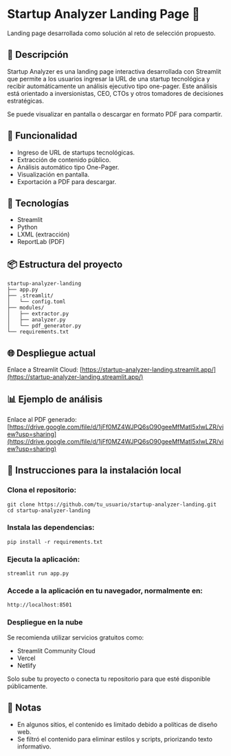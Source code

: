 # Startup Analyzer Landing Page 🚀

Landing page desarrollada como solución al reto de selección propuesto.

## 📌 Descripción
Startup Analyzer es una landing page interactiva desarrollada con Streamlit que permite a los usuarios ingresar la URL de una startup tecnológica y recibir automáticamente un análisis ejecutivo tipo one-pager.
Este análisis está orientado a inversionistas, CEO, CTOs y otros tomadores de decisiones estratégicas.

Se puede visualizar en pantalla o descargar en formato PDF para compartir.

## 🎯 Funcionalidad
- Ingreso de URL de startups tecnológicas.
- Extracción de contenido público.
- Análisis automático tipo One-Pager.
- Visualización en pantalla.
- Exportación a PDF para descargar.

## 🚧 Tecnologías
- Streamlit
- Python
- LXML (extracción)
- ReportLab (PDF)

## 📦 Estructura del proyecto
````
startup-analyzer-landing
├── app.py
├── .streamlit/
│   └── config.toml
├── modules/
│   ├── extractor.py
│   ├── analyzer.py
│   └── pdf_generator.py
└── requirements.txt
````

## 🌐 Despliegue actual
Enlace a Streamlit Cloud:
[https://startup-analyzer-landing.streamlit.app/](https://startup-analyzer-landing.streamlit.app/)

## 📊 Ejemplo de análisis
Enlace al PDF generado:
[https://drive.google.com/file/d/1jFf0MZ4WJPQ6sO90geeMfMatI5xIwLZR/view?usp=sharing](https://drive.google.com/file/d/1jFf0MZ4WJPQ6sO90geeMfMatI5xIwLZR/view?usp=sharing)

## 🚀 Instrucciones para la instalación local
### Clona el repositorio:
````
git clone https://github.com/tu_usuario/startup-analyzer-landing.git
cd startup-analyzer-landing
````

### Instala las dependencias:
````
pip install -r requirements.txt
````

### Ejecuta la aplicación:
````
streamlit run app.py
````

### Accede a la aplicación en tu navegador, normalmente en:
````
http://localhost:8501
````

### Despliegue en la nube
Se recomienda utilizar servicios gratuitos como:

- Streamlit Community Cloud
- Vercel
- Netlify

Solo sube tu proyecto o conecta tu repositorio para que esté disponible públicamente.

## 📝 Notas
- En algunos sitios, el contenido es limitado debido a políticas de diseño web.
- Se filtró el contenido para eliminar estilos y scripts, priorizando texto informativo.
